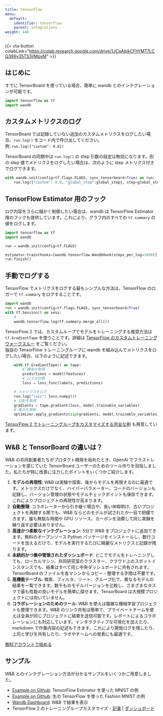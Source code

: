```yaml
---
title: TensorFlow
menu:
  default:
    identifier: tensorflow
    parent: integrations
weight: 440
---
```


{{< cta-button colabLink="https://colab.research.google.com/drive/1JCpAbjkCFhYMT7LCQ399y35TS3jlMpvM" >}}

## はじめに

すでに TensorBoard を使っている場合、簡単に wandb とのインテグレーションが可能です。

```python
import tensorflow as tf
import wandb
```

## カスタムメトリクスのログ

TensorBoard では記録していない追加のカスタムメトリクスをログしたい場合、`run.log()` をコード内で呼び出してください。  
例: `run.log({"custom": 0.8})`

TensorBoard の同期中は `run.log()` の step 引数の設定は無効になります。別の step 値でメトリクスをログしたい場合は、次のように step メトリクス付きでログできます。

``` python
with wandb.init(config=tf.flags.FLAGS, sync_tensorboard=True) as run:
    run.log({"custom": 0.8, "global_step":global_step}, step=global_step)
```

## TensorFlow Estimator 用のフック

ログ内容をさらに細かく制御したい場合は、wandb は TensorFlow Estimator 用のフックも提供しています。これにより、グラフ内のすべての `tf.summary` の値をログします。

```python
import tensorflow as tf
import wandb

run = wandb.init(config=tf.FLAGS)

estimator.train(hooks=[wandb.tensorflow.WandbHook(steps_per_log=1000)])
run.finish()
```

## 手動でログする

TensorFlow でメトリクスをログする最もシンプルな方法は、TensorFlow のロガーで `tf.summary` をログすることです。

```python
import wandb
run = wandb.init(config=tf.flags.FLAGS, sync_tensorboard=True)
with tf.Session() as sess:
    # ...
    wandb.tensorflow.log(tf.summary.merge_all())
```

TensorFlow 2 では、カスタムループでモデルをトレーニングする推奨方法は `tf.GradientTape` を使うことです。詳細は [TensorFlow のカスタムトレーニングウォークスルー](https://www.tensorflow.org/tutorials/customization/custom_training_walkthrough) をご覧ください。  
独自の TensorFlow トレーニングループに wandb を組み込んでメトリクスをログしたい場合、以下のように記述できます。

```python
    with tf.GradientTape() as tape:
        # 確率を取得
        predictions = model(features)
        # ロスを計算
        loss = loss_func(labels, predictions)

    # メトリクスをログ
    run.log("loss": loss.numpy())
    # 勾配を取得
    gradients = tape.gradient(loss, model.trainable_variables)
    # 重みを更新
    optimizer.apply_gradients(zip(gradients, model.trainable_variables))
```

[TensorFlow 2 でトレーニングループをカスタマイズする完全な例](https://www.wandb.com/articles/wandb-customizing-training-loops-in-tensorflow-2) も用意しています。

## W&B と TensorBoard の違いは？

W&B の共同創業者たちがプロダクト開発を始めたとき、OpenAI でフラストレーションを感じていた TensorBoard ユーザーのためのツール作りを目指しました。私たちが特に改善に注力したポイントをいくつかご紹介します。

1. **モデルの再現性**: W&B は実験や探索、後からモデルを再現するのに最適です。メトリクスだけでなく、ハイパーパラメーター、コードのバージョンも記録し、バージョン管理の状態やモデルチェックポイントも保存できます。これによりプロジェクトの再現性が高まります。
2. **自動整理**: コラボレーターから引き継ぐ場合や、長い休暇明け、古いプロジェクトを再開する際でも、W&B ならどのモデルが試されたか一目で把握できます。誰も無駄な時間や GPU リソース、カーボンを消費して同じ実験を繰り返す必要はありません。
3. **高速かつ柔軟なインテグレーション**: 5分で W&B をプロジェクトに追加できます。無料のオープンソース Python パッケージをインストールし、数行コードを加えるだけで、モデルを実行するたびに綺麗なメトリクスと記録が残ります。
4. **永続的かつ集中管理されたダッシュボード**: どこでモデルをトレーニングしても、ローカルマシン、共同研究室のクラスター、クラウド上のスポットインスタンスでも、結果はすべて同じ中央ダッシュボードに共有されます。TensorBoard のファイルを各マシンからコピー・整理する手間は不要です。
5. **高機能テーブル**: 検索、フィルタ、ソート、グループ化で、異なるモデルの結果を一覧できます。数千ものモデルバージョンを比較し、さまざまなタスクで最も性能の良いモデルを簡単に探せます。TensorBoard は大規模プロジェクトには向いていません。
6. **コラボレーションのためのツール**: W&B を使えば複雑な機械学習プロジェクトも整理できます。W&B のリンク共有は簡単で、プライベートチームを使えば全員が同じプロジェクトに結果を送信可能です。レポートによるコラボレーションにも対応しています。インタラクティブな可視化を加えたり、markdown で作業内容の記述もできます。これにより開発ログを残したり、上司と学びを共有したり、ラボやチームへの発表にも最適です。

[無料アカウントで始める](https://wandb.ai)

## サンプル

W&B とのインテグレーション方法が分かるサンプルをいくつかご用意しました。

* [Example on Github](https://github.com/wandb/examples/blob/master/examples/tensorflow/tf-estimator-mnist/mnist.py): TensorFlow Estimator を使った MNIST の例
* [Example on Github](https://github.com/wandb/examples/blob/master/examples/tensorflow/tf-cnn-fashion/train.py): 生の TensorFlow を使った Fashion MNIST の例
* [Wandb Dashboard](https://app.wandb.ai/l2k2/examples-tf-estimator-mnist/runs/p0ifowcb): W&B で結果を表示
* TensorFlow 2 のトレーニングループカスタマイズ - [記事](https://www.wandb.com/articles/wandb-customizing-training-loops-in-tensorflow-2) | [ダッシュボード](https://app.wandb.ai/sayakpaul/custom_training_loops_tf)
